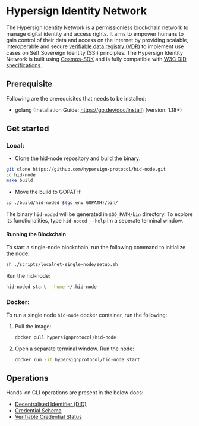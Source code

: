 # Hypersign Identity Network

The Hypersign Identity Network is a permissionless blockchain network to manage digital identity and access rights. It aims to empower humans to gain control of their data and access on the internet by providing scalable, interoperable and secure [verifiable data registry (VDR)](https://www.w3.org/TR/did-core/#dfn-verifiable-data-registry) to implement use cases on Self Sovereign Identity (SSI) principles. The Hypersign Identity Network is built using [Cosmos-SDK](https://tendermint.com/sdk/) and is fully compatible with [W3C DID specifications](https://www.w3.org/TR/did-core/).

## Prerequisite

Following are the prerequisites that needs to be installed:

- golang (Installation Guide: https://go.dev/doc/install) (version: 1.18+)

## Get started

### Local:

- Clone the hid-node repository and build the binary:

```sh
git clone https://github.com/hypersign-protocol/hid-node.git
cd hid-node
make build
```

- Move the build to GOPATH:

```sh
cp ./build/hid-noded $(go env GOPATH)/bin/
```

The binary `hid-noded` will be generated in `$GO_PATH/bin` directory. To explore its functionalities, type `hid-noded --help` im a seperate terminal window.

#### Running the Blockchain

To start a single-node blockchain, run the following command to initialize the node:

```sh
sh ./scripts/localnet-single-node/setup.sh
```
Run the hid-node:

```sh
hid-noded start --home ~/.hid-node
```

### Docker:

To run a single node `hid-node` docker container, run the following:

1. Pull the image:
   ```sh
   docker pull hypersignprotocol/hid-node
   ```

2. Open a separate terminal window. Run the node:
   ```sh
   docker run -it hypersignprotocol/hid-node start
   ```

## Operations

Hands-on CLI operations are present in the below docs:

- [Decentralised Identifier (DID)](docs/ssi/did-ops.md)
- [Credential Schema](docs/ssi/schema-ops.md)
- [Verifiable Credential Status](docs/ssi/cred-ops.md)